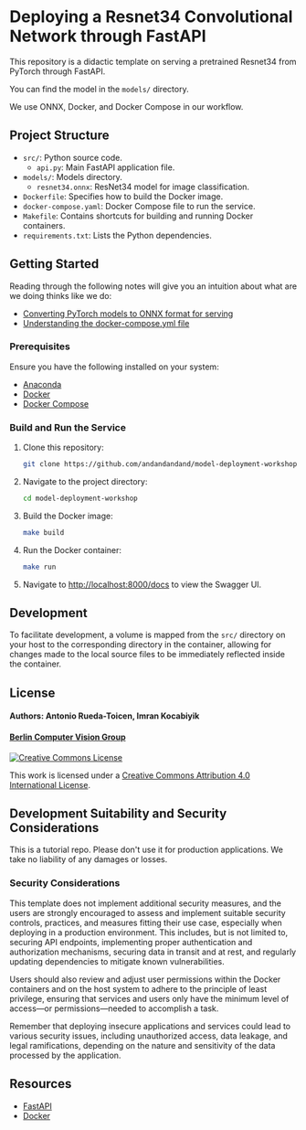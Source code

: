 # Deploying a Resnet34 Convolutional Network through FastAPI

This repository is a didactic template on serving a pretrained Resnet34 from PyTorch through FastAPI. 

You can find the model in the `models/` directory.  

We use ONNX, Docker, and Docker Compose in our workflow. 

## Project Structure

- `src/`: Python source code.
  - `api.py`: Main FastAPI application file.
- `models/`: Models directory.
  - `resnet34.onnx`: ResNet34 model for image classification.
- `Dockerfile`: Specifies how to build the Docker image.
- `docker-compose.yaml`: Docker Compose file to run the service.
- `Makefile`: Contains shortcuts for building and running Docker containers.
- `requirements.txt`: Lists the Python dependencies.

## Getting Started
Reading through the following notes will give you an intuition about what are we doing thinks like we do:
* [Converting PyTorch models to ONNX format for serving](https://github.com/andandandand/model-deployment-workshop/blob/master/markdown_notes/Converting%20PyTorch%20Models%20into%20ONNX%20Format%20for%20Serving.md)
* [Understanding the docker-compose.yml file](https://github.com/andandandand/model-deployment-workshop/blob/master/Understanding%20the%20docker-compose%20file.md)

### Prerequisites

Ensure you have the following installed on your system:

- [Anaconda](https://www.anaconda.com/download)
- [Docker](https://www.docker.com/get-started)
- [Docker Compose](https://docs.docker.com/compose/install/)

### Build and Run the Service

1. Clone this repository:
    ```sh
    git clone https://github.com/andandandand/model-deployment-workshop
    ```
2. Navigate to the project directory:
    ```sh
    cd model-deployment-workshop
    ```
3. Build the Docker image:
    ```sh
    make build
    ```

4. Run the Docker container:
    ```sh
    make run
    ```

5. Navigate to [http://localhost:8000/docs](http://localhost:8000/docs) to view the Swagger UI.

## Development
To facilitate development, a volume is mapped from the `src/` directory on your host to the corresponding directory in the container, allowing for changes made to the local source files to be immediately reflected inside the container.  

## License
#### Authors: Antonio Rueda-Toicen, Imran Kocabiyik
#### [Berlin Computer Vision Group](https://www.meetup.com/berlin-computer-vision-group/)

[![Creative Commons License](https://i.creativecommons.org/l/by/4.0/88x31.png)](http://creativecommons.org/licenses/by/4.0/)

This work is licensed under a [Creative Commons Attribution 4.0 International License](http://creativecommons.org/licenses/by/4.0/).

## Development Suitability and Security Considerations
This is a tutorial repo. Please don't use it for production applications. We take no liability of any damages or losses. 

### Security Considerations
This template does not implement additional security measures, and the users are strongly encouraged to assess and implement suitable security controls, practices, and measures fitting their use case, especially when deploying in a production environment. This includes, but is not limited to, securing API endpoints, implementing proper authentication and authorization mechanisms, securing data in transit and at rest, and regularly updating dependencies to mitigate known vulnerabilities.

Users should also review and adjust user permissions within the Docker containers and on the host system to adhere to the principle of least privilege, ensuring that services and users only have the minimum level of access—or permissions—needed to accomplish a task.

Remember that deploying insecure applications and services could lead to various security issues, including unauthorized access, data leakage, and legal ramifications, depending on the nature and sensitivity of the data processed by the application.

## Resources
- [FastAPI](https://fastapi.tiangolo.com/)
- [Docker](https://www.docker.com/)

